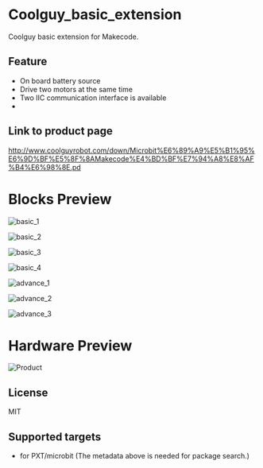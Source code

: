 # Coolguy_basic_extension

Coolguy basic extension for Makecode.

## Feature

- On board battery source
- Drive two motors at the same time
- Two IIC communication interface is available
- 

## Link to product page

http://www.coolguyrobot.com/down/Microbit%E6%89%A9%E5%B1%95%E6%9D%BF%E5%8F%8AMakecode%E4%BD%BF%E7%94%A8%E8%AF%B4%E6%98%8E.pd

# Blocks Preview

![basic_1](https://user-images.githubusercontent.com/45141802/97304215-61ce4080-1896-11eb-881e-3ef37ca61c1e.png)

![basic_2](https://user-images.githubusercontent.com/45141802/97304563-ddc88880-1896-11eb-868e-3db032fdbe19.png)

![basic_3](https://user-images.githubusercontent.com/45141802/97304574-e0c37900-1896-11eb-86fe-ba1a1c24ff6f.png)

![basic_4](https://user-images.githubusercontent.com/45141802/97304591-e6b95a00-1896-11eb-8072-5a4b04d249cf.png)

![advance_1](https://user-images.githubusercontent.com/45141802/97304596-e91bb400-1896-11eb-9f6e-21b6884e00a0.png)

![advance_2](https://user-images.githubusercontent.com/45141802/97304600-eae57780-1896-11eb-868a-81338b9aee72.png)

![advance_3](https://user-images.githubusercontent.com/45141802/97304613-ede06800-1896-11eb-8bfd-68a7ca93b032.png)

# Hardware Preview

![Product](https://user-images.githubusercontent.com/45141802/97304804-35ff8a80-1897-11eb-8930-cf10270fb129.png)

## License

MIT

## Supported targets

* for PXT/microbit (The metadata above is needed for package search.)

